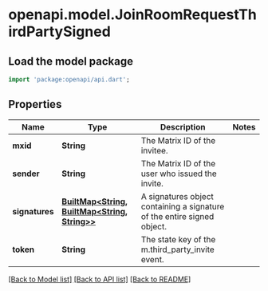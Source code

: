 # openapi.model.JoinRoomRequestThirdPartySigned

## Load the model package
```dart
import 'package:openapi/api.dart';
```

## Properties
Name | Type | Description | Notes
------------ | ------------- | ------------- | -------------
**mxid** | **String** | The Matrix ID of the invitee. | 
**sender** | **String** | The Matrix ID of the user who issued the invite. | 
**signatures** | [**BuiltMap&lt;String, BuiltMap&lt;String, String&gt;&gt;**](BuiltMap.md) | A signatures object containing a signature of the entire signed object. | 
**token** | **String** | The state key of the m.third_party_invite event. | 

[[Back to Model list]](../README.md#documentation-for-models) [[Back to API list]](../README.md#documentation-for-api-endpoints) [[Back to README]](../README.md)


